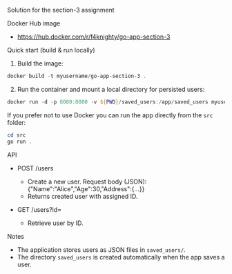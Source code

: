 Solution for the section-3 assignment

Docker Hub image
- https://hub.docker.com/r/f4knighty/go-app-section-3

Quick start (build & run locally)

1. Build the image:

```powershell
docker build -t myusername/go-app-section-3 .
```

2. Run the container and mount a local directory for persisted users:

```powershell
docker run -d -p 8080:8080 -v ${PWD}/saved_users:/app/saved_users myusername/go-app-section-3
```

If you prefer not to use Docker you can run the app directly from the `src` folder:

```powershell
cd src
go run .
```

API

- POST /users
   - Create a new user. Request body (JSON): {"Name":"Alice","Age":30,"Address":{...}}
   - Returns created user with assigned ID.

- GET /users?id=<id>
   - Retrieve user by ID.

Notes

- The application stores users as JSON files in `saved_users/`.
- The directory `saved_users` is created automatically when the app saves a user.